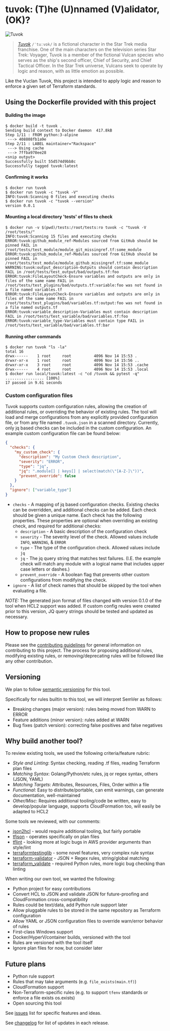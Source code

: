 # tuvok: (T)he (U)nnamed (V)alidator, (OK)?

![Tuvok](docs/tuvok.png)

> *[Tuvok](https://en.wikipedia.org/wiki/Tuvok)* `/ˈtuːvɒk/` is a fictional character in the Star Trek media franchise. One of the main characters on the television series Star Trek: Voyager, Tuvok is a member of the fictional Vulcan species who serves as the ship's second officer, Chief of Security, and Chief Tactical Officer. In the Star Trek universe, Vulcans seek to operate by logic and reason, with as little emotion as possible.

Like the Vuclan Tuvok, this project is intended to apply logic and reason to enforce a given set of Terraform standards.

## Using the Dockerfile provided with this project

#### Building the image
```
$ docker build -t tuvok .
Sending build context to Docker daemon  417.8kB
Step 1/11 : FROM python:3-alpine
 ---> 408808fb1a9e
Step 2/11 : LABEL maintainer="Rackspace"
 ---> Using cache
 ---> 7ffba978ee28
<snip output>
Successfully built 55d574d9bb8c
Successfully tagged tuvok:latest
```

#### Confirming it works
```
$ docker run tuvok
$ docker run tuvok -c "tuvok -V"
INFO:tuvok:Scanning 0 files and executing checks
$ docker run tuvok -c "tuvok --version"
version 0.0.1
```

#### Mounting a local directory 'tests' of files to check
```
$ docker run -v $(pwd)/tests:/root/tests:ro tuvok -c "tuvok -V /root/tests/"
INFO:tuvok:Scanning 15 files and executing checks
ERROR:tuvok:github_module_ref-Modules sourced from GitHub should be pinned FAIL in /root/tests/test_module/module_git_missingref.tf:some_module
ERROR:tuvok:github_module_ref-Modules sourced from GitHub should be pinned FAIL in /root/tests/test_module/module_github_missingref.tf:some_module
WARNING:tuvok:output_description-Outputs should contain description FAIL in /root/tests/test_output/bad/outputs.tf:foo
ERROR:tuvok:FileLayoutCheck-Ensure variables and outputs are only in files of the same name FAIL in /root/tests/test_plugins/bad/outputs.tf:variable:foo was not found in a file named variables.tf
ERROR:tuvok:FileLayoutCheck-Ensure variables and outputs are only in files of the same name FAIL in /root/tests/test_plugins/bad/variables.tf:output:foo was not found in a file named outputs.tf
ERROR:tuvok:variable_description-Variables must contain description FAIL in /root/tests/test_variable/bad/variables.tf:foo
ERROR:tuvok:variable_type-Variables must contain type FAIL in /root/tests/test_variable/bad/variables.tf:bar
```

#### Running other commands
```
$ docker run tuvok "ls -la"
total 16
drwx------    1 root     root          4096 Nov 14 15:53 .
drwxr-xr-x    1 root     root          4096 Nov 14 15:56 ..
drwxr-xr-x    3 root     root          4096 Nov 14 15:53 .cache
drwx------    4 root     root          4096 Nov 14 15:53 .local
$ docker run local/tuvok:latest -c "cd /tuvok && pytest -q"
................. [100%]
17 passed in 9.61 seconds
```

### Custom configuration files

Tuvok supports custom configuration rules, allowing the creation of additional rules, or overriding the behavior of existing rules.  The tool will load and merge configurations from any explicitly provided configuration file, or from any file named `.tuvok.json` in a scanned directory.  Currently, only jq based checks can be included in the custom configuration.  An example custom configuration file can be found below:

```JSON
{
  "checks": {
    "my_custom_check": {
      "description": "My Custom Check description",
      "severity": "ERROR",
      "type": "jq",
      "jq": ".module[] | keys[] | select(match(\"[A-Z-]\"))",
      "prevent_override": false
    }
  },
  "ignore": ["variable_type"]
}
```

- `checks` - A mapping of jq based configuration checks.  Existing checks can be overridden, and additional checks can be added.  Each check should be given a unique name.  Each check has the following properties.  These properties are optional when overriding an existing check, and required for additional checks:
  - `description` - A basic description of the configuration check
  - `severity` - The severity level of the check.  Allowed values include `INFO`, `WARNING`, & `ERROR`
  - `type` - The type of the configuration check.  Allowed values include `jq`
  - `jq` - The jq query string that matches test failures. (I.E. the example check will match any module with a logical name that includes upper case letters or dashes.)
  - `prevent_override` - A boolean flag that prevents other custom configurations from modifying the check.
- `ignore` - A list of check names that should be skipped by the tool when evaluating a file.

*NOTE:* The generated json format of files changed with version 0.1.0 of the tool when HCL2 support was added.  If custom config reules were created prior to this version, JQ query strings should be tested and updated as necessary.

## How to propose new rules

Please see the [contributing guidelines](docs/CONTRIBUTING.md) for general information on contributing to this project. The process for proposing additional rules, modifying existing rules, or removing/deprecating rules will be followed like any other contribution.

## Versioning

We plan to follow [semantic versioning](http://semver.org) for this tool.

Specifically for rules builtin to this tool, we will interpret SemVer as follows:

- Breaking changes (major version): rules being moved from WARN to ERROR
- Feature additions (minor version): rules added at WARN
- Bug fixes (patch version): correcting false positives and false negatives

## Why build another tool?

To review existing tools, we used the following criteria/feature rubric:
- _Style and Linting_: Syntax checking, reading .tf files, reading Terraform plan files
- _Matching Syntax_: Golang/Python/etc rules, jq or regex syntax, others (JSON, YAML)
- _Matching Targets_: Attributes, Resources, Files, Order within a file
- _Functional_: Easy to distribute/portable, can emit warnings, can generate documentation, well-maintained
- _Other/Misc_: Requires additional tooling/code be written, easy to develop/popular language, supports CloudFormation too, will easily be adapted to HCL2

Some tools we reviewed, with our comments:
- [json2hcl](https://github.com/kvz/json2hcl) - would require additional tooling, but fairly portable
- [tfjson](https://github.com/palantir/tfjson) - operates specifically on plan files
- [tflint](https://github.com/wata727/tflint) - looking more at logic bugs in AWS provider arguments than style/lint
- [terraformtestinglib](https://github.com/schubergphilis/terraformtestinglib) - some novel features, very complex rule syntax
- [terraform-validator](https://github.com/ApplauseOSS/terraform-validator) - JSON + Regex rules, string/global matching
- [terraform_validate](https://github.com/elmundio87/terraform_validate) - required Python rules, more logic bug checking than linting

When writing our own tool, we wanted the following:

- Python project for easy contributions
- Convert HCL to JSON and validate JSON for future-proofing and CloudFormation cross-compatibility
- Rules could be text/data, add Python rule support later
- Allow pluggable rules to be stored in the same repository as Terraform configuration
- Allow YAML or JSON configuration files to override warn/error behavior of rules
- First-class Windows support
- Docker/HyperV/container builds, versioned with the tool
- Rules are versioned with the tool itself
- Ignore plan files for now, but consider later

## Future plans

- Python rule support
- Rules that may take arguments (e.g. `file_exists(main.tf)`)
- CloudFormation support
- Non-Terraform-specific rules (e.g. to support `tfenv` standards or enforce a file exists os.exists)
- Open sourcing this tool

See [issues](issues) list for specific features and ideas.

See [changelog](CHANGELOG.md) for list of updates in each release.
